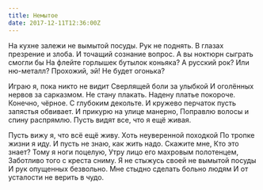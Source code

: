 ```yaml
---
title: Немытое
date: 2017-12-11T12:36:00Z
---
```


На кухне залежи не вымытой посуды.
Рук не поднять.
В глазах презрение и злоба.
И точащий сознание вопрос.
А вы ноктюрн сыграть смогли бы
На флейте горлышек бутылок коньяка?
А русский рок?
Или ню-металл?
Прохожий, эй! Не будет огонька?

Играю я, пока никто не видит
Сверлящей боли за улыбкой
И оголённых нервов за сарказмом.
Не стану плакать.
Надену платье покороче.
Конечно, чёрное.
С глубоким декольте.
И кружево перчаток пусть запястья обвивает.
И прикурю на улице манерно,
Поправлю волосы и спину распрямлю.
Пусть видят все, что я ещё живая.

Пусть вижу я, что всё ещё живу.
Хоть неуверенной походкой
По тропке жизни я иду.
И пусть не знаю, как жить надо.
Скажите мне,
Кто это знает?
Тому я ноги поцелую,
Утру лицо его махровым полотенцем,
Заботливо того с креста сниму.
Я не стыжусь своей не вымытой посуды
И рук опущенных безвольно.
Мне стыдно сделать больно людям
И от усталости не верить в чудо.